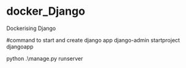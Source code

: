 # docker_Django
Dockerising Django

#command to start and create django app
django-admin startproject djangoapp

python .\manage.py runserver
